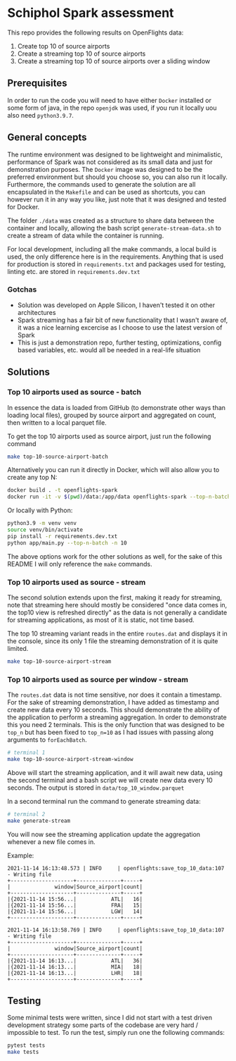 # Schiphol Spark assessment

This repo provides the following results on OpenFlights data:

1. Create top 10 of source airports
2. Create a streaming top 10 of source airports
3. Create a streaming top 10 of source airports over a sliding window

## Prerequisites

In order to run the code you will need to have either `Docker` installed or some form of java, in the repo `openjdk` was
used, if you run it locally uou also need `python3.9.7`.

## General concepts

The runtime environment was designed to be lightweight and minimalistic, performance of Spark was not considered as its
small data and just for demonstration purposes. The `Docker` image was designed to be the preferred environment but
should you choose so, you can also run it locally. Furthermore, the commands used to generate the solution are all
encapsulated in the `Makefile` and can be used as shortcuts, you can however run it in any way you like, just note that
it was designed and tested for Docker.

The folder `./data` was created as a structure to share data between the container and locally, allowing the bash script
`generate-stream-data.sh` to create a stream of data while the container is running.

For local development, including all the make commands, a local build is used, the only difference here is in the
requirements. Anything that is used for production is stored in `requirements.txt` and packages used for testing,
linting etc. are stored in `requirements.dev.txt`

### Gotchas

- Solution was developed on Apple Silicon, I haven't tested it on other architectures
- Spark streaming has a fair bit of new functionality that I wasn't aware of, it was a nice learning excercise as I
  choose to use the latest version of Spark
- This is just a demonstration repo, further testing, optimizations, config based variables, etc. would all be needed in
  a real-life situation

## Solutions

### Top 10 airports used as source - batch

In essence the data is loaded from GitHub (to demonstrate other ways than loading local files), grouped by source
airport and aggregated on count, then written to a local parquet file.

To get the top 10 airports used as source airport, just run the following command

```bash
make top-10-source-airport-batch
```

Alternatively you can run it directly in Docker, which will also allow you to create any top N:

```bash
docker build . -t openflights-spark
docker run -it -v $(pwd)/data:/app/data openflights-spark --top-n-batch -n 15
```

Or locally with Python:

```bash
python3.9 -m venv venv
source venv/bin/activate
pip install -r requirements.dev.txt
python app/main.py --top-n-batch -n 10
```

The above options work for the other solutions as well, for the sake of this README I will only reference the `make`
commands.

### Top 10 airports used as source - stream

The second solution extends upon the first, making it ready for streaming, note that streaming here should mostly be
considered "once data comes in, the top10 view is refreshed directly" as the data is not generally a candidate for
streaming applications, as most of it is static, not time based.

The top 10 streaming variant reads in the entire `routes.dat` and displays it in the console, since its only 1 file the
streaming demonstration of it is quite limited.

```bash
make top-10-source-airport-stream
```

### Top 10 airports used as source per window - stream

The `routes.dat` data is not time sensitive, nor does it contain a timestamp. For the sake of streaming demonstration, I
have added as timestamp and create new data every 10 seconds. This should demonstrate the ability of the application to
perform a streaming aggregation. In order to demonstrate this you need 2 terminals. This is the only function that was
designed to be `top_n` but has been fixed to `top_n=10` as I had issues with passing along arguments to `forEachBatch`.

```bash
# terminal 1
make top-10-source-airport-stream-window
```

Above will start the streaming application, and it will await new data, using the second terminal and a bash script we
will create new data every 10 seconds. The output is stored in `data/top_10_window.parquet`

In a second terminal run the command to generate streaming data:

```bash
# terminal 2
make generate-stream
```

You will now see the streaming application update the aggregation whenever a new file comes in.

Example:

```
2021-11-14 16:13:48.573 | INFO     | openflights:save_top_10_data:107 - Writing file
+--------------------+--------------+-----+                                     
|              window|Source_airport|count|
+--------------------+--------------+-----+
|{2021-11-14 15:56...|           ATL|   16|
|{2021-11-14 15:56...|           FRA|   15|
|{2021-11-14 15:56...|           LGW|   14|
+--------------------+--------------+-----+

2021-11-14 16:13:58.769 | INFO     | openflights:save_top_10_data:107 - Writing file
+--------------------+--------------+-----+                                     
|              window|Source_airport|count|
+--------------------+--------------+-----+
|{2021-11-14 16:13...|           ATL|   36|
|{2021-11-14 16:13...|           MIA|   18|
|{2021-11-14 16:13...|           LHR|   18|
+--------------------+--------------+-----+
```

## Testing

Some minimal tests were written, since I did not start with a test driven development strategy some parts of the
codebase are very hard / impossible to test. To run the test, simply run one the following commands:

```bash
pytest tests
make tests
```



